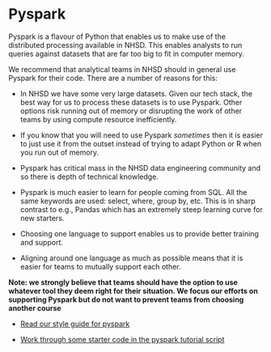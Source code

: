 # Pyspark

Pyspark is a flavour of Python that enables us to make use of the distributed processing available in NHSD. This enables analysts to run queries against datasets that are far too big to fit in computer memory.

We recommend that analytical teams in NHSD should in general use Pyspark for their code. There are a number of reasons for this:

* In NHSD we have some very large datasets. Given our tech stack, the best way for us to process these datasets is to use Pyspark. Other options risk running out of memory or disrupting the work of other teams by using compute resource inefficiently.

* If you know that you will need to use Pyspark *sometimes* then it is easier to just use it from the outset instead of trying to adapt Python or R when you run out of memory.

* Pyspark has critical mass in the NHSD data engineering community and so there is depth of technical knowledge.

* Pyspark is much easier to learn for people coming from SQL. All the same keywords are used: select, where, group by, etc. This is in sharp contrast to e.g., Pandas which has an extremely steep learning curve for new starters. 

* Choosing one language to support enables us to provide better training and support. 

* Aligning around one language as much as possible means that it is easier for teams to mutually support each other.


**Note: we strongly believe that teams should have the option to use whatever tool they deem right for their situation. We focus our efforts on supporting Pyspark but do not want to prevent teams from choosing another course**


* [Read our style guide for pyspark](pyspark-style-guide.md)

* [Work through some starter code in the pyspark tutorial script](pyspark-tutorial.py)


